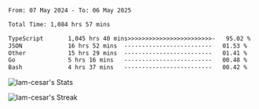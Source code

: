 


<!--START_SECTION:waka-->

```txt
From: 07 May 2024 - To: 06 May 2025

Total Time: 1,084 hrs 57 mins

TypeScript       1,045 hrs 40 mins>>>>>>>>>>>>>>>>>>>>>>>>-   95.02 %
JSON             16 hrs 52 mins  -------------------------   01.53 %
Other            15 hrs 29 mins  -------------------------   01.41 %
Go               5 hrs 16 mins   -------------------------   00.48 %
Bash             4 hrs 37 mins   -------------------------   00.42 %
```

<!--END_SECTION:waka-->

![Iam-cesar's Stats](https://github-readme-stats.vercel.app/api?username=Iam-cesar&theme=dark&show_icons=true&hide_border=false&count_private=true)

![Iam-cesar's Streak](https://github-readme-streak-stats.herokuapp.com/?user=Iam-cesar&theme=dark&hide_border=false)

<!--

### Hi there 👋
**Iam-cesar/Iam-cesar** is a ✨ _special_ ✨ repository because its `README.md` (this file) appears on your GitHub profile.

Here are some ideas to get you started:

- 🔭 I’m currently working on ...
- 🌱 I’m currently learning ...
- 👯 I’m looking to collaborate on ...
- 🤔 I’m looking for help with ...
- 💬 Ask me about ...
- 📫 How to reach me: ...
- 😄 Pronouns: ...
- ⚡ Fun fact: ...
-->
